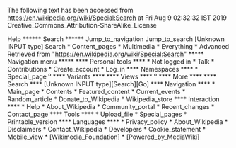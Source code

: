 The following text has been accessed from https://en.wikipedia.org/wiki/Special:Search at Fri Aug 9 02:32:32 IST 2019
Creative_Commons_Attribution-ShareAlike_License


















Help
****** Search ******
Jump_to_navigation Jump_to_search
[Unknown INPUT type]
Search
    * Content_pages
    * Multimedia
    * Everything
    * Advanced
Retrieved from "https://en.wikipedia.org/wiki/Special:Search"
***** Navigation menu *****
**** Personal tools ****
    * Not logged in
    * Talk
    * Contributions
    * Create_account
    * Log_in
**** Namespaces ****
    * Special_page
⁰
**** Variants ****
**** Views ****
⁰
**** More ****
**** Search ****
[Unknown INPUT type][Search][Go]
**** Navigation ****
    * Main_page
    * Contents
    * Featured_content
    * Current_events
    * Random_article
    * Donate_to_Wikipedia
    * Wikipedia_store
**** Interaction ****
    * Help
    * About_Wikipedia
    * Community_portal
    * Recent_changes
    * Contact_page
**** Tools ****
    * Upload_file
    * Special_pages
    * Printable_version
**** Languages ****
    * Privacy_policy
    * About_Wikipedia
    * Disclaimers
    * Contact_Wikipedia
    * Developers
    * Cookie_statement
    * Mobile_view
    * [Wikimedia_Foundation]
    * [Powered_by_MediaWiki]
